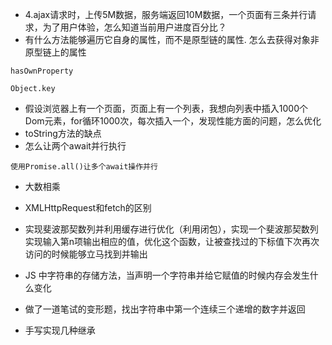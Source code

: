 - 4.ajax请求时，上传5M数据，服务端返回10M数据，一个页面有三条并行请求，为了用户体验，怎么知道当前用户进度百分比？
- 有什么方法能够遍历它自身的属性，而不是原型链的属性. 怎么去获得对象非原型链上的属性
``` 
hasOwnProperty

Object.key

```
- 假设浏览器上有一个页面，页面上有一个列表，我想向列表中插入1000个Dom元素，for循环1000次，每次插入一个，发现性能方面的问题，怎么优化
- toString方法的缺点
- 怎么让两个await并行执行
``` 
使用Promise.all()让多个await操作并行
```
- 大数相乘
- XMLHttpRequest和fetch的区别
- 实现斐波那契数列并利用缓存进行优化（利用闭包），实现一个斐波那契数列实现输入第n项输出相应的值，优化这个函数，让被查找过的下标值下次再次访问的时候能够立马找到并输出

- JS 中字符串的存储方法，当声明一个字符串并给它赋值的时候内存会发生什么变化
- 做了一道笔试的变形题，找出字符串中第一个连续三个递增的数字并返回
- 手写实现几种继承

